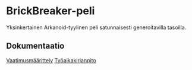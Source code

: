 # BrickBreaker-peli

Yksinkertainen Arkanoid-tyylinen peli satunnaisesti generoitavilla tasoilla.

## Dokumentaatio
[Vaatimusmäärittely](https://github.com/JakeKallioniemi/ot-harjoitustyo/blob/master/dokumentaatio/vaatimusmaarittely.md)
[Työaikakirjanpito](https://github.com/JakeKallioniemi/ot-harjoitustyo/blob/master/dokumentaatio/tyoaikakirjanpito.md)